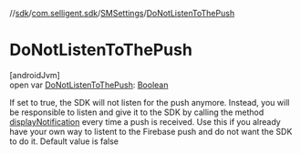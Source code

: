 //[sdk](../../../index.md)/[com.selligent.sdk](../index.md)/[SMSettings](index.md)/[DoNotListenToThePush](-do-not-listen-to-the-push.md)

# DoNotListenToThePush

[androidJvm]\
open var [DoNotListenToThePush](-do-not-listen-to-the-push.md): [Boolean](https://kotlinlang.org/api/latest/jvm/stdlib/kotlin/-boolean/index.html)

If set to true, the SDK will not listen for the push anymore. Instead, you will be responsible to listen and give it to the SDK by calling the method [displayNotification](../-s-m-manager/display-notification.md) every time a push is received. Use this if you already have your own way to listent to the Firebase push and do not want the SDK to do it. Default value is false
